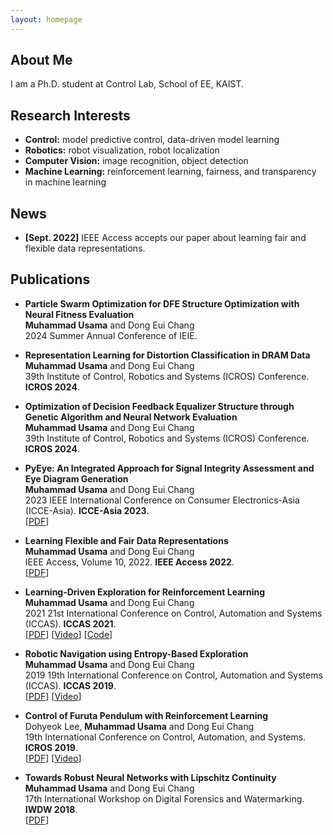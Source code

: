 ```yaml
---
layout: homepage
---
```


## About Me

I am a Ph.D. student at Control Lab, School of EE, KAIST.

## Research Interests

- **Control:** model predictive control, data-driven model learning
- **Robotics:** robot visualization, robot localization
- **Computer Vision:** image recognition, object detection 
- **Machine Learning:** reinforcement learning, fairness, and transparency in machine learning

## News

- **[Sept. 2022]** IEEE Access accepts our paper about learning fair and flexible data representations.

## Publications

- **Particle Swarm Optimization for DFE Structure Optimization with Neural Fitness Evaluation**
  <br>
  **Muhammad Usama** and Dong Eui Chang
  <br>
  2024 Summer Annual Conference of IEIE.

- **Representation Learning for Distortion Classification in DRAM Data**
  <br>
  **Muhammad Usama** and Dong Eui Chang
  <br>
  39th Institute of Control, Robotics and Systems (ICROS) Conference. **ICROS 2024**.

- **Optimization of Decision Feedback Equalizer Structure through Genetic Algorithm and Neural Network Evaluation**
  <br>
  **Muhammad Usama** and Dong Eui Chang
  <br>
  39th Institute of Control, Robotics and Systems (ICROS) Conference. **ICROS 2024**.

- **PyEye: An Integrated Approach for Signal Integrity Assessment and Eye Diagram Generation**
  <br>
  **Muhammad Usama** and Dong Eui Chang
  <br>
  2023 IEEE International Conference on Consumer Electronics-Asia (ICCE-Asia). **ICCE-Asia 2023**.
  <br>
  [[PDF](https://ieeexplore.ieee.org/stamp/stamp.jsp?tp=&arnumber=9895225)]

- **Learning Flexible and Fair Data Representations**
  <br>
  **Muhammad Usama** and Dong Eui Chang
  <br>
  IEEE Access, Volume 10, 2022. **IEEE Access 2022**.
  <br>
  [[PDF](https://ieeexplore.ieee.org/stamp/stamp.jsp?tp=&arnumber=9895225)]


- **Learning-Driven Exploration for Reinforcement Learning**
  <br>
  **Muhammad Usama** and Dong Eui Chang
  <br>
  2021 21st International Conference on Control, Automation and Systems (ICCAS). **ICCAS 2021**.
  <br>
  [[PDF](https://ieeexplore.ieee.org/stamp/stamp.jsp?tp=&arnumber=9649810)] [[Video](https://www.youtube.com/watch?v=nJggIjjzKic)] [[Code](https://github.com/Usama1002/EBE-Exploration)]

- **Robotic Navigation using Entropy-Based Exploration**
  <br>
  **Muhammad Usama** and Dong Eui Chang
  <br>
  2019 19th International Conference on Control, Automation and Systems (ICCAS). **ICCAS 2019**.
  <br>
  [[PDF](https://ieeexplore.ieee.org/stamp/stamp.jsp?arnumber=8971638)] [[Video](https://www.youtube.com/watch?v=NHT-EiN_4n8&t=7s)]

- **Control of Furuta Pendulum with Reinforcement Learning**
  <br>
  Dohyeok Lee, **Muhammad Usama** and Dong Eui Chang
  <br>
  19th International Conference on Control, Automation, and Systems. **ICROS 2019**.
  <br>
  [[PDF](https://koasas.kaist.ac.kr/handle/10203/268603)] [[Video](https://www.youtube.com/watch?v=a6W6u8iMDU8)] 

- **Towards Robust Neural Networks with Lipschitz Continuity**
  <br>
  **Muhammad Usama** and Dong Eui Chang
  <br>
  17th International Workshop on Digital Forensics and Watermarking. **IWDW 2018**.
  <br>
  [[PDF](https://arxiv.org/abs/1811.09008)]

